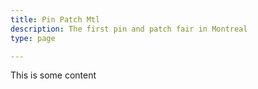 ```yaml
---
title: Pin Patch Mtl
description: The first pin and patch fair in Montreal
type: page

---
```

This is some content
